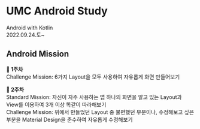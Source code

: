 # UMC Android Study
Android with Kotlin  
2022.09.24.토~  
  
## Android Mission
**🌼 1주차**  
Challenge Mission: 6가지 Layout을 모두 사용하여 자유롭게 화면 만들어보기  
  
**🐢 2주차**  
Standard Mission: 자신이 자주 사용하는 앱 하나의 화면을 알고 있는 Layout과 View를 이용하여 3개 이상 똑같이 따라해보기  
Challenge Mission: 위에서 만들었던 Layout 중 불편했던 부분이나, 수정해보고 싶은 부분을 Material Design을 준수하여 자유롭게 수정해보기  

